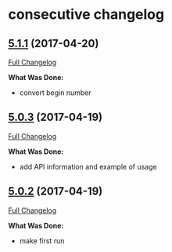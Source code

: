 # consecutive changelog

## [5.1.1](http://github.com/ivanoff/create-raml/tree/5.1.1) (2017-04-20)
[Full Changelog](http://github.com/ivanoff/create-raml/compare/5.0.3...5.1.1)

**What Was Done:**

- convert begin number


## [5.0.3](http://github.com/ivanoff/create-raml/tree/5.0.3) (2017-04-19)
[Full Changelog](http://github.com/ivanoff/create-raml/compare/5.0.2...5.0.3)

**What Was Done:**

- add API information and example of usage


## [5.0.2](http://github.com/ivanoff/create-raml/tree/5.0.2) (2017-04-19)
[Full Changelog](http://github.com/ivanoff/create-raml/compare/5.0.2...5.0.2)

**What Was Done:**

- make first run
